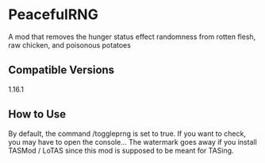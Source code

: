 # PeacefulRNG
A mod that removes the hunger status effect randomness
from rotten flesh, raw chicken, and poisonous potatoes
## Compatible Versions
1.16.1
## How to Use
By default, the command /toggleprng is set to true. If you want to check, you may have to open the console...
The watermark goes away if you install TASMod / LoTAS since this mod is supposed to be meant for TASing. 
